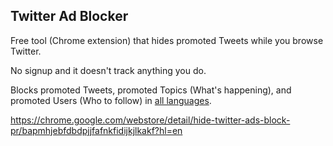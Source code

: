 ## Twitter Ad Blocker

Free tool (Chrome extension) that hides promoted Tweets while you browse Twitter.

No signup and it doesn't track anything you do.

Blocks promoted Tweets, promoted Topics (What's happening), and promoted Users (Who to follow) in [all languages](https://github.com/ryanckulp/twitter_ad_blocker/pull/18).

https://chrome.google.com/webstore/detail/hide-twitter-ads-block-pr/bapmhjebfdbdpjjfafnkfidijkjlkakf?hl=en
